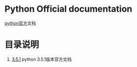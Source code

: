 # Python Official documentation

[python官方](www.python.org)文档

# 目录说明
1. [3.5.1](./3.5.1/) python 3.5.1版本官方文档


